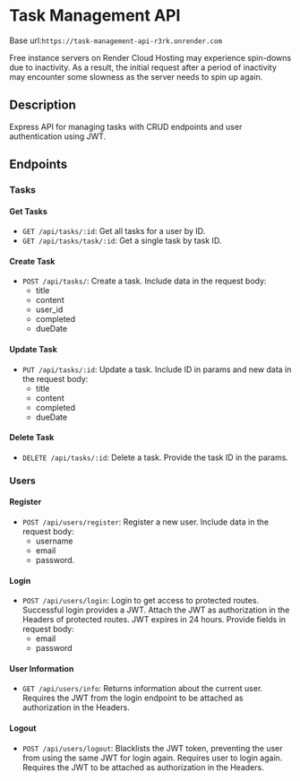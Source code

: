 # Task Management API

Base url:`https://task-management-api-r3rk.onrender.com`

Free instance servers on Render Cloud Hosting may experience spin-downs due to inactivity. As a result, the initial request after a period of inactivity may encounter some slowness as the server needs to spin up again.

## Description

Express API for managing tasks with CRUD endpoints and user authentication using JWT.

## Endpoints

### Tasks

#### Get Tasks

- `GET /api/tasks/:id`: Get all tasks for a user by ID.
- `GET /api/tasks/task/:id`: Get a single task by task ID.

#### Create Task

- `POST /api/tasks/`: Create a task. Include data in the request body:
  - title
  - content
  - user_id
  - completed
  - dueDate

#### Update Task

- `PUT /api/tasks/:id`: Update a task. Include ID in params and new data in the request body:
  - title
  - content
  - completed
  - dueDate

#### Delete Task

- `DELETE /api/tasks/:id`: Delete a task. Provide the task ID in the params.

### Users

#### Register

- `POST /api/users/register`: Register a new user. Include data in the request body:
  - username
  - email
  - password.

#### Login

- `POST /api/users/login`: Login to get access to protected routes. Successful login provides a JWT. Attach the JWT as authorization in the Headers of protected routes. JWT expires in 24 hours. Provide fields in request body:
  - email
  - password

#### User Information

- `GET /api/users/info`: Returns information about the current user. Requires the JWT from the login endpoint to be attached as authorization in the Headers.

#### Logout

- `POST /api/users/logout`: Blacklists the JWT token, preventing the user from using the same JWT for login again. Requires user to login again. Requires the JWT to be attached as authorization in the Headers.
